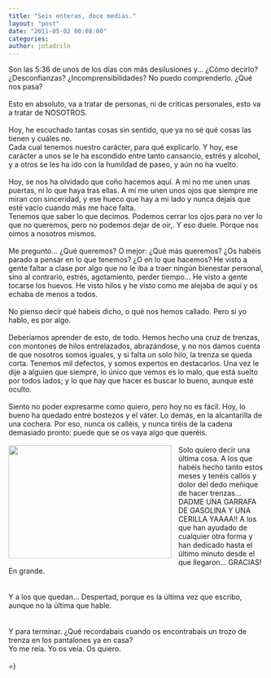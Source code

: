 ```yaml
---
title: "Seis enteras, doce medias."
layout: "post"
date: "2011-05-02 00:08:00"
categories:
author: jotadrilo
---
```


<div class="css-full-post-content js-full-post-content">
Son las 5:36 de unos de los días con más desilusiones y... ¿Cómo decirlo? ¿Desconfianzas? ¿Incomprensibilidades? No puedo comprenderlo. ¿Qué nos pasa?<br /><br />Esto en absoluto, va a tratar de personas, ni de criticas personales, esto va a tratar de NOSOTROS.<br /><br />Hoy, he escuchado tantas cosas sin sentido, que ya no sé qué cosas las tienen y cuáles no.<br />Cada cual tenemos nuestro carácter, para qué explicarlo. Y hoy, ese carácter a unos se le ha escondido entre tanto cansancio, estrés y alcohol, y a otros se les ha ido con la humildad de paseo, y aún no ha vuelto.<br /><br />Hoy, se nos ha olvidado que coño hacemos aquí. A mí no me unen unas puertas, ni lo que haya tras ellas. A mí me unen unos ojos que siempre me miran con sinceridad, y ese hueco que hay a mi lado y nunca dejais que esté vacío cuando más me hace falta.<br />Tenemos que saber lo que decimos. Podemos cerrar los ojos para no ver lo que no queremos, pero no podemos dejar de oir,. Y eso duele. Porque nos oimos a nosotros mismos.<br /><br />Me pregunto... ¿Qué queremos? O mejor: ¿Qué más queremos? ¿Os habéis parado a pensar en lo que tenemos? ¿O en lo que hacemos? He visto a gente faltar a clase por algo que no le iba a traer ningún bienestar personal, sino al contrario, estrés, agotamiento, perder tiempo... He visto a gente tocarse los huevos. He visto hilos y he visto como me alejaba de aquí y os echaba de menos a todos.<br /><br />No pienso decir qué habeis dicho, o qué nos hemos callado. Pero si yo hablo, es por algo.<br /><br />Deberíamos aprender de esto, de todo. Hemos hecho una cruz de trenzas, con montones de hilos entrelazados, abrazándose, y no nos damos cuenta de que nosotros somos iguales, y si falta un solo hilo, la trenza se queda corta. Tenemos mil defectos, y somos expertos en destacarlos. Una vez le dije a alguien que siempre, lo único que vemos es lo malo, que está suelto por todos lados; y lo que hay que hacer es buscar lo bueno, aunque esté oculto.<br /><br />Siento no poder expresarme como quiero, pero hoy no es fácil. Hoy, lo bueno ha quedado entre bostezos y el váter. Lo demás, en la alcantarilla de una cochera. Por eso, nunca os calléis, y nunca tiréis de la cadena demasiado pronto: puede que se os vaya algo que queréis.<br /><br /><a href="{{ site.url }}/assets/images/Foto0795_2.jpg" imageanchor="1" style="clear: left; float: left; margin-bottom: 1em; margin-right: 1em;"><img border="0" height="222" alt="" src="{{ site.url }}/assets/images/Foto0795_2.jpg" width="320" /></a>Solo quiero decir una última cosa. A los que habéis hecho tanto estos meses y tenéis callos y dolor del dedo meñique de hacer trenzas... DADME UNA GARRAFA DE GASOLINA Y UNA CERILLA YAAAA!! A los que han ayudado de cualquier otra forma y han dedicado hasta el último minuto desde el que llegaron... GRACIAS! En grande.<br /><br /><br />Y a los que quedan... Despertad, porque es la última vez que escribo, aunque no la última que hable. <br /><br /><br />Y para terminar. ¿Qué recordabais cuando os encontrabais un trozo de trenza en los pantalones ya en casa?<br />Yo me reía. Yo os veía. Os quiero.<br /><br />=)
</div>
